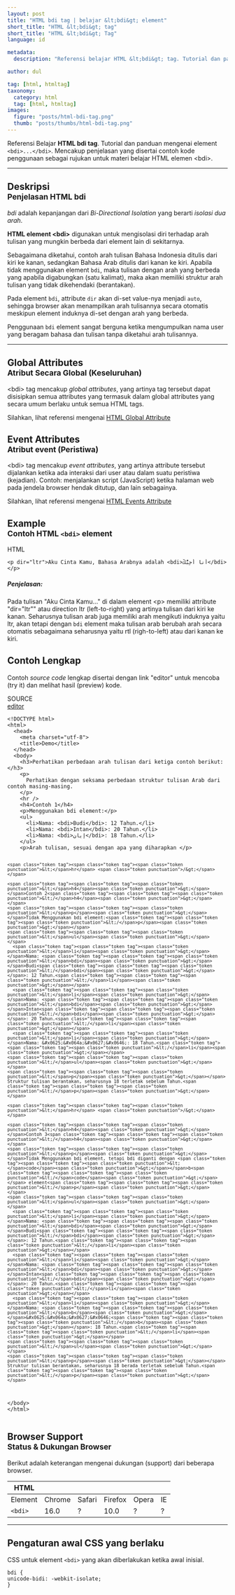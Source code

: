 ```yaml
---
layout: post
title: "HTML bdi tag | belajar &lt;bdi&gt; element"
short_title: "HTML &lt;bdi&gt; tag"
short_title: "HTML &lt;bdi&gt; Tag"
language: id

metadata:
  description: "Referensi belajar HTML &lt;bdi&gt; tag. Tutorial dan panduan mengenai element &lt;bdi&gt;..&lt;/bdi&gt;, penjelasan dengan contoh kode penggunaan sebagai referensi belajar HTML &lt;bdi&gt;"

author: dul

tag: [html, htmltag]
taxonomy:
  category: html
  tag: [html, htmltag]
images:
  figure: "posts/html-bdi-tag.png"
  thumb: "posts/thumbs/html-bdi-tag.png"
---
```

<p class="text-muted">
    Referensi Belajar <strong>HTML bdi tag</strong>. Tutorial dan panduan mengenai element <code>&lt;bdi&gt;...&lt;/bdi&gt;</code>. Mencakup penjelasan yang disertai contoh kode penggunaan sebagai rujukan untuk materi belajar HTML <span lang="id">elemen</span> &lt;bdi&gt;.
</p>
<hr class="uk-article-divider">

<h2 class="title-sub bd-danger bd-left bd-left-only">Deskripsi <br>
    <small>Penjelasan HTML <span class="highlight">bdi</span></small>
</h2>
<p>
  <em>bdi</em> adalah kepanjangan dari <em>Bi-Directional Isolation</em> yang berarti <em>isolasi dua arah</em>.
</p>
<p><strong>HTML element &lt;bdi&gt;</strong> digunakan untuk mengisolasi diri terhadap arah tulisan yang mungkin berbeda dari element lain di sekitarnya. </p>
<p>Sebagaimana diketahui, contoh arah tulisan Bahasa Indonesia ditulis dari kiri ke kanan, sedangkan Bahasa Arab ditulis dari kanan ke kiri. Apabila tidak menggunakan element <code>bdi</code>, maka tulisan dengan arah yang berbeda yang apabila digabungkan (satu kalimat), maka akan memiliki struktur arah tulisan yang tidak dikehendaki (berantakan).
</p>
<p>Pada element <code>bdi</code>, attribute <code>dir</code> akan di-set value-nya menjadi <code>auto</code>, sehingga browser akan menampilkan arah tulisannya secara otomatis meskipun element induknya di-set dengan arah yang berbeda.</p>
<p>Penggunaan <code>bdi</code> element sangat berguna ketika mengumpulkan nama user yang beragam bahasa dan tulisan tanpa diketahui arah tulisannya.</p>


<hr class="uk-article-divider">
<!-- Global Attributes -->
<section id="global-attribute">
  <h2 class="title-sub bd-danger bd-left bd-left-only">Global Attributes <br>
    <small>Atribut Secara Global (Keseluruhan)</small>
  </h2>
    <div class="">
        <p>&lt;bdi&gt; tag mencakup <em>global attributes</em>, yang artinya tag tersebut dapat disisipkan semua attributes yang termasuk dalam global attributes yang secara umum berlaku untuk semua HTML tags.</p>
        <div class="footer-callout info">
          <p>Silahkan, lihat referensi mengenai <a href="https://www.apacara.com/tutorial/html/html-global-attribute.html">HTML Global Attribute</a></p>
        </div>
    </div>
</section>

<!-- Event Attributes -->
<section>
  <h2 class="title-sub bd-danger bd-left bd-left-only">Event Attributes <br>
    <small>Atribut event  (Peristiwa)</small>
  </h2>
    <div class="dul-callout dul-callout-warning">
        <p>&lt;bdi&gt; tag mencakup <em>event attributes</em>, yang artinya attribute tersebut dijalankan ketika ada interaksi dari user atau dalam suatu peristiwa (kejadian). Contoh: menjalankan script (JavaScript) ketika halaman web pada jendela browser hendak ditutup, dan lain sebagainya.</p>
        <div class="footer-callout warning">
          <p>Silahkan, lihat referensi mengenai <a href="https://www.apacara.com/tutorial/html/html-event-attribute.html">HTML Events Attribute</a></p>
        </div>
    </div>
</section>

<!-- Example -->
<section id="example">
  <h2 class="title-sub bd-danger bd-left bd-left-only">Example<br>
    <small>Contoh HTML <code>&lt;bdi&gt;</code> element</small>
  </h2>
  <div class="dul-block">
<!-- example HTML code -->
<div class="icard">
<div class="icard-heading clearfix co-wh bg-pi2">
<div class="icard-bar">
  <div class="icard-bar-left pull-left">
    <i class="fa fa-html5" aria-hidden="true"></i>
    <span>HTML</span>
  </div>
  
</div>
</div>
<div class="icard-body icode itheme">
<pre class="prettyprint linenums line-numbers highlight language-markup"><code data-language="html" class="html inline language-markup"><span class="token tag"><span class="token tag"><span class="token punctuation">&lt;</span>p</span> <span class="token attr-name">dir</span><span class="token attr-value"><span class="token punctuation">=</span><span class="token punctuation">"</span>ltr<span class="token punctuation">"</span></span><span class="token punctuation">&gt;</span></span>Aku Cinta Kamu, Bahasa Arabnya adalah <span class="token tag"><span class="token tag"><span class="token punctuation">&lt;</span>bdi</span><span class="token punctuation">&gt;</span></span>&#x0623;&#x064e;&#x0646;&#x0627;&#x064e; &#x0623;&#x064f;&#x062d;&#x0650;&#x0628;&#x0651;&#x064f;&#x0643;&#x0652;<span class="token tag"><span class="token tag"><span class="token punctuation">&lt;/</span>bdi</span><span class="token punctuation">&gt;</span></span> <span class="token tag"><span class="token tag"><span class="token punctuation">&lt;/</span>p</span><span class="token punctuation">&gt;</span></span><span aria-hidden="true" class="line-numbers-rows"><span></span></span></code>
</pre>
</div>
</div>
  <h5>Penjelasan:</h5>
  <p>Pada tulisan "Aku Cinta Kamu..." di dalam element &lt;p&gt; memiliki attribute "dir="ltr"" atau direction ltr (left-to-right) yang artinya tulisan dari kiri ke kanan. Seharusnya tulisan arab juga memiliki arah mengikuti induknya yaitu ltr, akan tetapi dengan <code>bdi</code> element maka tulisan arab berubah arah secara otomatis sebagaimana seharusnya yaitu rtl (righ-to-left) atau dari kanan ke kiri.</p>
  </div>

</section>
<h2 class="title-sub bd-danger bd-left bd-left-only">Contoh Lengkap
</h2>
<p>Contoh <em>source code</em> lengkap disertai dengan link  &quot;editor&quot; untuk mencoba (try it) dan melihat hasil (preview) kode.</p>
<div class="icard">
  <div class="icard-heading clearfix co-wh bg-pi2">
    <div class="icard-bar">
      <div class="icard-bar-left pull-left">
        <i class="fa fa-html5" aria-hidden="true"></i>
        <span>SOURCE</span>
      </div>
      <div class="icard-bar-right pull-right">
        <a href="https://www.apacara.com/example/html/tag/bdi.html" target="_blank"><span>editor</span><i class="fa fa-external-link"></i></a>
      </div>
    </div>
  </div>
  <div class="icard-body icode itheme bg-gr3">
<pre class="prettyprint highlight max-height language-markup"><code data-language="html" class="inline  language-markup"><span class="token doctype">&lt;!DOCTYPE html&gt;</span>
<span class="token tag"><span class="token tag"><span class="token punctuation">&lt;</span>html</span><span class="token punctuation">&gt;</span></span>
  <span class="token tag"><span class="token tag"><span class="token punctuation">&lt;</span>head</span><span class="token punctuation">&gt;</span></span>
    <span class="token tag"><span class="token tag"><span class="token punctuation">&lt;</span>meta</span> <span class="token attr-name">charset</span><span class="token attr-value"><span class="token punctuation">=</span><span class="token punctuation">"</span>utf-8<span class="token punctuation">"</span></span><span class="token punctuation">&gt;</span></span>
    <span class="token tag"><span class="token tag"><span class="token punctuation">&lt;</span>title</span><span class="token punctuation">&gt;</span></span>Demo<span class="token tag"><span class="token tag"><span class="token punctuation">&lt;/</span>title</span><span class="token punctuation">&gt;</span></span>
  <span class="token tag"><span class="token tag"><span class="token punctuation">&lt;/</span>head</span><span class="token punctuation">&gt;</span></span>
  <span class="token tag"><span class="token tag"><span class="token punctuation">&lt;</span>body</span><span class="token punctuation">&gt;</span></span>
    <span class="token tag"><span class="token tag"><span class="token punctuation">&lt;</span>h3</span><span class="token punctuation">&gt;</span></span>Perhatikan perbedaan arah tulisan dari ketiga contoh berikut:<span class="token tag"><span class="token tag"><span class="token punctuation">&lt;/</span>h3</span><span class="token punctuation">&gt;</span></span>
    <span class="token tag"><span class="token tag"><span class="token punctuation">&lt;</span>p</span><span class="token punctuation">&gt;</span></span>
      Perhatikan dengan seksama perbedaan struktur tulisan Arab dari contoh masing-masing.
    <span class="token tag"><span class="token tag"><span class="token punctuation">&lt;/</span>p</span><span class="token punctuation">&gt;</span></span>
    <span class="token tag"><span class="token tag"><span class="token punctuation">&lt;</span>hr</span> <span class="token punctuation">/&gt;</span></span>
    <span class="token tag"><span class="token tag"><span class="token punctuation">&lt;</span>h4</span><span class="token punctuation">&gt;</span></span>Contoh 1<span class="token tag"><span class="token tag"><span class="token punctuation">&lt;/</span>h4</span><span class="token punctuation">&gt;</span></span>
    <span class="token tag"><span class="token tag"><span class="token punctuation">&lt;</span>p</span><span class="token punctuation">&gt;</span></span>Menggunakan bdi element:<span class="token tag"><span class="token tag"><span class="token punctuation">&lt;/</span>p</span><span class="token punctuation">&gt;</span></span>
    <span class="token tag"><span class="token tag"><span class="token punctuation">&lt;</span>ul</span><span class="token punctuation">&gt;</span></span>
      <span class="token tag"><span class="token tag"><span class="token punctuation">&lt;</span>li</span><span class="token punctuation">&gt;</span></span>Nama: <span class="token tag"><span class="token tag"><span class="token punctuation">&lt;</span>bdi</span><span class="token punctuation">&gt;</span></span>Budi<span class="token tag"><span class="token tag"><span class="token punctuation">&lt;/</span>bdi</span><span class="token punctuation">&gt;</span></span>: 12 Tahun.<span class="token tag"><span class="token tag"><span class="token punctuation">&lt;/</span>li</span><span class="token punctuation">&gt;</span></span>
      <span class="token tag"><span class="token tag"><span class="token punctuation">&lt;</span>li</span><span class="token punctuation">&gt;</span></span>Nama: <span class="token tag"><span class="token tag"><span class="token punctuation">&lt;</span>bdi</span><span class="token punctuation">&gt;</span></span>Intan<span class="token tag"><span class="token tag"><span class="token punctuation">&lt;/</span>bdi</span><span class="token punctuation">&gt;</span></span>: 20 Tahun.<span class="token tag"><span class="token tag"><span class="token punctuation">&lt;/</span>li</span><span class="token punctuation">&gt;</span></span>
      <span class="token tag"><span class="token tag"><span class="token punctuation">&lt;</span>li</span><span class="token punctuation">&gt;</span></span>Nama: <span class="token tag"><span class="token tag"><span class="token punctuation">&lt;</span>bdi</span><span class="token punctuation">&gt;</span></span>&#x0625;&#x064a;&#x0627;&#x0646;<span class="token tag"><span class="token tag"><span class="token punctuation">&lt;/</span>bdi</span><span class="token punctuation">&gt;</span></span>: 18 Tahun.<span class="token tag"><span class="token tag"><span class="token punctuation">&lt;/</span>li</span><span class="token punctuation">&gt;</span></span>
    <span class="token tag"><span class="token tag"><span class="token punctuation">&lt;/</span>ul</span><span class="token punctuation">&gt;</span></span>
    <span class="token tag"><span class="token tag"><span class="token punctuation">&lt;</span>p</span><span class="token punctuation">&gt;</span></span>Arah tulisan, sesuai dengan apa yang diharapkan <span class="token tag"><span class="token tag"><span class="token punctuation">&lt;/</span>p</span><span class="token punctuation">&gt;</span></span>

    <span class="token tag"><span class="token tag"><span class="token punctuation">&lt;</span>hr</span> <span class="token punctuation">/&gt;</span></span>

    <span class="token tag"><span class="token tag"><span class="token punctuation">&lt;</span>h4</span><span class="token punctuation">&gt;</span></span>Contoh 2<span class="token tag"><span class="token tag"><span class="token punctuation">&lt;/</span>h4</span><span class="token punctuation">&gt;</span></span>
    <span class="token tag"><span class="token tag"><span class="token punctuation">&lt;</span>p</span><span class="token punctuation">&gt;</span></span>Tidak Menggunakan bdi element:<span class="token tag"><span class="token tag"><span class="token punctuation">&lt;/</span>p</span><span class="token punctuation">&gt;</span></span>
    <span class="token tag"><span class="token tag"><span class="token punctuation">&lt;</span>ul</span><span class="token punctuation">&gt;</span></span>
      <span class="token tag"><span class="token tag"><span class="token punctuation">&lt;</span>li</span><span class="token punctuation">&gt;</span></span>Nama: <span class="token tag"><span class="token tag"><span class="token punctuation">&lt;</span>bdi</span><span class="token punctuation">&gt;</span></span>Budi<span class="token tag"><span class="token tag"><span class="token punctuation">&lt;/</span>bdi</span><span class="token punctuation">&gt;</span></span>: 12 Tahun.<span class="token tag"><span class="token tag"><span class="token punctuation">&lt;/</span>li</span><span class="token punctuation">&gt;</span></span>
      <span class="token tag"><span class="token tag"><span class="token punctuation">&lt;</span>li</span><span class="token punctuation">&gt;</span></span>Nama: <span class="token tag"><span class="token tag"><span class="token punctuation">&lt;</span>bdi</span><span class="token punctuation">&gt;</span></span>Intan<span class="token tag"><span class="token tag"><span class="token punctuation">&lt;/</span>bdi</span><span class="token punctuation">&gt;</span></span>: 20 Tahun.<span class="token tag"><span class="token tag"><span class="token punctuation">&lt;/</span>li</span><span class="token punctuation">&gt;</span></span>
      <span class="token tag"><span class="token tag"><span class="token punctuation">&lt;</span>li</span><span class="token punctuation">&gt;</span></span>Nama: &#x0625;&#x064a;&#x0627;&#x0646;: 18 Tahun.<span class="token tag"><span class="token tag"><span class="token punctuation">&lt;/</span>li</span><span class="token punctuation">&gt;</span></span>
    <span class="token tag"><span class="token tag"><span class="token punctuation">&lt;/</span>ul</span><span class="token punctuation">&gt;</span></span>
    <span class="token tag"><span class="token tag"><span class="token punctuation">&lt;</span>p</span><span class="token punctuation">&gt;</span></span> Struktur tulisan berantakan, seharusnya 18 terletak sebelum Tahun.<span class="token tag"><span class="token tag"><span class="token punctuation">&lt;/</span>p</span><span class="token punctuation">&gt;</span></span>

    <span class="token tag"><span class="token tag"><span class="token punctuation">&lt;</span>hr</span> <span class="token punctuation">/&gt;</span></span>

    <span class="token tag"><span class="token tag"><span class="token punctuation">&lt;</span>h4</span><span class="token punctuation">&gt;</span></span>Contoh 3<span class="token tag"><span class="token tag"><span class="token punctuation">&lt;/</span>h4</span><span class="token punctuation">&gt;</span></span>
    <span class="token tag"><span class="token tag"><span class="token punctuation">&lt;</span>p</span><span class="token punctuation">&gt;</span></span>Tidak Menggunakan bdi element, tetapi bdi diganti dengan <span class="token tag"><span class="token tag"><span class="token punctuation">&lt;</span>code</span><span class="token punctuation">&gt;</span></span>b<span class="token tag"><span class="token tag"><span class="token punctuation">&lt;/</span>code</span><span class="token punctuation">&gt;</span></span> element<span class="token tag"><span class="token tag"><span class="token punctuation">&lt;/</span>p</span><span class="token punctuation">&gt;</span></span>
    <span class="token tag"><span class="token tag"><span class="token punctuation">&lt;</span>ul</span><span class="token punctuation">&gt;</span></span>
      <span class="token tag"><span class="token tag"><span class="token punctuation">&lt;</span>li</span><span class="token punctuation">&gt;</span></span>Nama: <span class="token tag"><span class="token tag"><span class="token punctuation">&lt;</span>bdi</span><span class="token punctuation">&gt;</span></span>Budi<span class="token tag"><span class="token tag"><span class="token punctuation">&lt;/</span>bdi</span><span class="token punctuation">&gt;</span></span>: 12 Tahun.<span class="token tag"><span class="token tag"><span class="token punctuation">&lt;/</span>li</span><span class="token punctuation">&gt;</span></span>
      <span class="token tag"><span class="token tag"><span class="token punctuation">&lt;</span>li</span><span class="token punctuation">&gt;</span></span>Nama: <span class="token tag"><span class="token tag"><span class="token punctuation">&lt;</span>bdi</span><span class="token punctuation">&gt;</span></span>Intan<span class="token tag"><span class="token tag"><span class="token punctuation">&lt;/</span>bdi</span><span class="token punctuation">&gt;</span></span>: 20 Tahun.<span class="token tag"><span class="token tag"><span class="token punctuation">&lt;/</span>li</span><span class="token punctuation">&gt;</span></span>
      <span class="token tag"><span class="token tag"><span class="token punctuation">&lt;</span>li</span><span class="token punctuation">&gt;</span></span>Nama: <span class="token tag"><span class="token tag"><span class="token punctuation">&lt;</span>b</span><span class="token punctuation">&gt;</span></span>&#x0625;&#x064a;&#x0627;&#x0646;<span class="token tag"><span class="token tag"><span class="token punctuation">&lt;/</span>b</span><span class="token punctuation">&gt;</span></span>: 18 Tahun.<span class="token tag"><span class="token tag"><span class="token punctuation">&lt;/</span>li</span><span class="token punctuation">&gt;</span></span>
    <span class="token tag"><span class="token tag"><span class="token punctuation">&lt;/</span>ul</span><span class="token punctuation">&gt;</span></span>
    <span class="token tag"><span class="token tag"><span class="token punctuation">&lt;</span>p</span><span class="token punctuation">&gt;</span></span> Struktur tulisan berantakan, seharusnya 18 berada terletak sebelum Tahun.<span class="token tag"><span class="token tag"><span class="token punctuation">&lt;/</span>p</span><span class="token punctuation">&gt;</span></span>

  <span class="token tag"><span class="token tag"><span class="token punctuation">&lt;/</span>body</span><span class="token punctuation">&gt;</span></span>
<span class="token tag"><span class="token tag"><span class="token punctuation">&lt;/</span>html</span><span class="token punctuation">&gt;</span></span></code>
</pre>
  </div>
</div>
<!-- Article Aside -->
<!-- Browser Support -->
<aside id="browser">
<h2 class="title-sub bd-danger bd-left bd-left-only">Browser Support <br>
  <small>Status &amp; Dukungan Browser </small>
</h2>
<p>Berikut adalah keterangan mengenai dukungan (support) dari beberapa browser.</p>
<div class="table-responsive uk-overflow-container">
  <table class="table uk-table uk-text-nowrap full-width">
    <thead>
      <tr>
        <th>HTML</th>
        <th title="Chrome"><i class="fa fa-chrome fa fa-lg"></i></th>
        <th title="Safari"><i class="fa fa-safari fa fa-lg"></i></th>
        <th title="Firefox"><i class="fa fa-firefox fa fa-lg"></i></th>
        <th title="Opera"><i class="fa fa-opera fa fa-lg"></i></th>
        <th title="Internet Explorer"><i class="fa fa-internet-explorer fa fa-lg"></i></th>
      </tr>
    </thead>
    <tbody>
      <tr>
        <td>Element</td>
        <td>Chrome</td>
        <td>Safari</td>
        <td>Firefox</td>
        <td>Opera</td>
        <td>IE</td>
      </tr>
      <tr>
        <td><code>&lt;bdi&gt;</code></td>
      <td class="success">16.0</td>
      <td class="danger">?</td>
      <td class="success">10.0</td>
      <td class="danger">?</td>
      <td class="danger">?</td>
      </tr>
    </tbody>
  </table>
</div>

<hr class="uk-article-divider">
<!-- Default CSS -->
<div class="dul-block">
  <h2 class="title-sub bd-danger bd-left bd-left-only">Pengaturan awal CSS yang berlaku&nbsp;</h2>
  <p>CSS untuk element <code>&lt;bdi&gt;</code> yang akan diberlakukan ketika awal inisial.</p>
  <div class="icode itheme css">
    <pre class="prettyprint highlight language-css"><code data-language="css" class=" inline language-css"><span class="token selector">bdi</span> <span class="token punctuation">{</span>
<span class="token property">unicode-bidi</span><span class="token punctuation">:</span> -webkit-isolate<span class="token punctuation">;</span>
<span class="token punctuation">}</span></code></pre>
</div>
</div>
</aside>